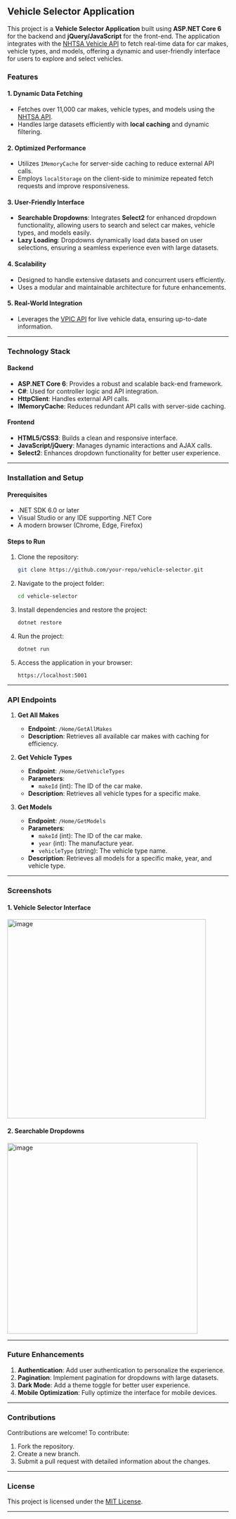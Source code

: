 ## Vehicle Selector Application

This project is a **Vehicle Selector Application** built using **ASP.NET Core 6** for the backend and **jQuery/JavaScript** for the front-end. The application integrates with the [NHTSA Vehicle API](https://vpic.nhtsa.dot.gov) to fetch real-time data for car makes, vehicle types, and models, offering a dynamic and user-friendly interface for users to explore and select vehicles.

### Features

#### **1. Dynamic Data Fetching**
- Fetches over 11,000 car makes, vehicle types, and models using the [NHTSA API](https://vpic.nhtsa.dot.gov).
- Handles large datasets efficiently with **local caching** and dynamic filtering.

#### **2. Optimized Performance**
- Utilizes `IMemoryCache` for server-side caching to reduce external API calls.
- Employs `localStorage` on the client-side to minimize repeated fetch requests and improve responsiveness.

#### **3. User-Friendly Interface**
- **Searchable Dropdowns**: Integrates **Select2** for enhanced dropdown functionality, allowing users to search and select car makes, vehicle types, and models easily.
- **Lazy Loading**: Dropdowns dynamically load data based on user selections, ensuring a seamless experience even with large datasets.

#### **4. Scalability**
- Designed to handle extensive datasets and concurrent users efficiently.
- Uses a modular and maintainable architecture for future enhancements.

#### **5. Real-World Integration**
- Leverages the [VPIC API](https://vpic.nhtsa.dot.gov) for live vehicle data, ensuring up-to-date information.

---

### Technology Stack

#### **Backend**
- **ASP.NET Core 6**: Provides a robust and scalable back-end framework.
- **C#**: Used for controller logic and API integration.
- **HttpClient**: Handles external API calls.
- **IMemoryCache**: Reduces redundant API calls with server-side caching.

#### **Frontend**
- **HTML5/CSS3**: Builds a clean and responsive interface.
- **JavaScript/jQuery**: Manages dynamic interactions and AJAX calls.
- **Select2**: Enhances dropdown functionality for better user experience.

---

### Installation and Setup

#### **Prerequisites**
- .NET SDK 6.0 or later
- Visual Studio or any IDE supporting .NET Core
- A modern browser (Chrome, Edge, Firefox)

#### **Steps to Run**
1. Clone the repository:
   ```bash
   git clone https://github.com/your-repo/vehicle-selector.git
   ```
2. Navigate to the project folder:
   ```bash
   cd vehicle-selector
   ```
3. Install dependencies and restore the project:
   ```bash
   dotnet restore
   ```
4. Run the project:
   ```bash
   dotnet run
   ```
5. Access the application in your browser:
   ```
   https://localhost:5001
   ```

---

### API Endpoints

1. **Get All Makes**
   - **Endpoint**: `/Home/GetAllMakes`
   - **Description**: Retrieves all available car makes with caching for efficiency.

2. **Get Vehicle Types**
   - **Endpoint**: `/Home/GetVehicleTypes`
   - **Parameters**:
     - `makeId` (int): The ID of the car make.
   - **Description**: Retrieves all vehicle types for a specific make.

3. **Get Models**
   - **Endpoint**: `/Home/GetModels`
   - **Parameters**:
     - `makeId` (int): The ID of the car make.
     - `year` (int): The manufacture year.
     - `vehicleType` (string): The vehicle type name.
   - **Description**: Retrieves all models for a specific make, year, and vehicle type.

---

### Screenshots

#### **1. Vehicle Selector Interface**
<img width="452" alt="image" src="https://github.com/user-attachments/assets/ead2973a-6b4f-4199-8ce8-5e9a7fae1add">

#### **2. Searchable Dropdowns**
<img width="433" alt="image" src="https://github.com/user-attachments/assets/151f2cfe-6b3e-4b1f-8680-2718b847e125">

---

### Future Enhancements

1. **Authentication**: Add user authentication to personalize the experience.
2. **Pagination**: Implement pagination for dropdowns with large datasets.
3. **Dark Mode**: Add a theme toggle for better user experience.
4. **Mobile Optimization**: Fully optimize the interface for mobile devices.

---

### Contributions

Contributions are welcome! To contribute:
1. Fork the repository.
2. Create a new branch.
3. Submit a pull request with detailed information about the changes.

---

### License

This project is licensed under the [MIT License](LICENSE).

---
